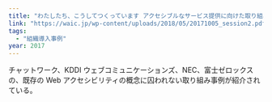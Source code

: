 ```yaml
---
title: "わたしたち、こうしてつくっています アクセシブルなサービス提供に向けた取り組み"
link: "https://waic.jp/wp-content/uploads/2018/05/20171005_session2.pdf"
tags:
  - "組織導入事例"
year: 2017
---
```


チャットワーク、KDDI ウェブコミュニケーションズ、NEC、富士ゼロックスの、既存の Web アクセシビリティの概念に囚われない取り組み事例が紹介されている。
